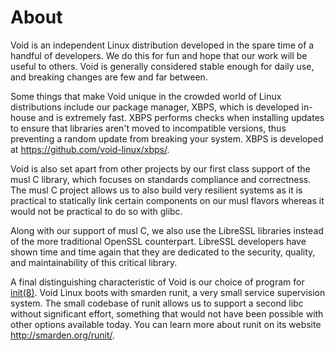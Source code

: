 # About

Void is an independent Linux distribution developed in the spare time of a
handful of developers. We do this for fun and hope that our work will be useful
to others. Void is generally considered stable enough for daily use, and
breaking changes are few and far between.

Some things that make Void unique in the crowded world of Linux distributions
include our package manager, XBPS, which is developed in-house and is extremely
fast. XBPS performs checks when installing updates to ensure that libraries
aren't moved to incompatible versions, thus preventing a random update from
breaking your system. XBPS is developed at
<https://github.com/void-linux/xbps/>.

Void is also set apart from other projects by our first class support of the
musl C library, which focuses on standards compliance and correctness. The musl
C project allows us to also build very resilient systems as it is practical to
statically link certain components on our musl flavors whereas it would not be
practical to do so with glibc.

Along with our support of musl C, we also use the LibreSSL libraries instead of
the more traditional OpenSSL counterpart. LibreSSL developers have shown time
and time again that they are dedicated to the security, quality, and
maintainability of this critical library.

A final distinguishing characteristic of Void is our choice of program for
[init(8)](https://man.voidlinux.org/init.8). Void Linux boots with smarden
runit, a very small service supervision system. The small codebase of runit
allows us to support a second libc without significant effort, something that
would not have been possible with other options available today. You can learn
more about runit on its website <http://smarden.org/runit/>.
